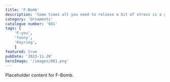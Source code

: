 ```yaml
---
title: 'F-Bomb'
description: 'Some times all you need to relieve a bit of stress is a good ol F-Bomb or is that colleague at work annoying you again. Then why not plant them with an F-Bomb. Also available as a keyring.'
category: 'Ornaments'
catalogue number: '081'
tags: [
    'F-you', 
    'funny',
    'Keyring', 
    ]
featured: true
pubDate: '2023-11-20'
heroImage: '/images/081.png'
---
```


Placeholder content for F-Bomb.